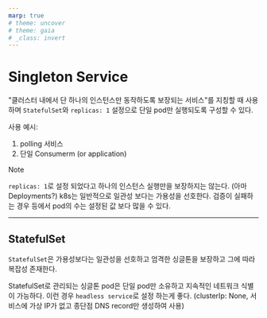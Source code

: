```yaml
---
marp: true
# theme: uncover
# theme: gaia
# _class: invert
---
```


# Singleton Service
"클러스터 내에서 단 하나의 인스턴스만 동작하도록 보장되는 서비스"를 지칭할 때 사용하며 `StatefulSet`와 `replicas: 1` 설정으로 단일 pod만 실행되도록 구성할 수 있다.

사용 예시:
1. polling 서비스
2. 단일 Consumerm (or application)

> [!NOTE]
> `replicas: 1`로 설정 되었다고 하나의 인스턴스 실행만을 보장하지는 않는다. (아마 Deployments?)
> k8s는 일반적으로 일관성 보다는 가용성을 선호한다. 검증이 실패하는 경우 등에서 pod의 수는 설정된 값 보다 많을 수 있다.

---

## StatefulSet
`StatefulSet`은 가용성보다는 일관성을 선호하고 엄격한 싱글톤을 보장하고 그에 따라 복잡성 존재한다.

StatefulSet로 관리되는 싱글톤 pod은 단일 pod만 소유하고 지속적인 네트워크 식별이 가능하다. 이런 경우 `headless service`로 설정 하는게 좋다. (clusterIp: None, 서비스에 가상 IP가 없고 종단점 DNS record만 생성하여 사용)